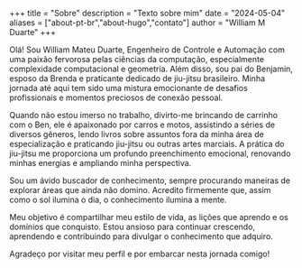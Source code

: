 +++
title = "Sobre"
description = "Texto sobre mim"
date = "2024-05-04"
aliases = ["about-pt-br","about-hugo","contato"]
author = "William M Duarte"
+++

Olá! Sou William Mateu Duarte, Engenheiro de Controle e Automação com uma paixão fervorosa pelas ciências da computação, especialmente complexidade computacional e geometria. Além disso, sou pai do Benjamin, esposo da Brenda e praticante dedicado de jiu-jitsu brasileiro. Minha jornada até aqui tem sido uma mistura emocionante de desafios profissionais e momentos preciosos de conexão pessoal.

Quando não estou imerso no trabalho, divirto-me brincando de carrinho com o Ben, ele é apaixonado por carros e motos, assistindo a séries de diversos gêneros, lendo livros sobre assuntos fora da minha área de especialização e praticando jiu-jitsu ou outras artes marciais. A prática do jiu-jitsu me proporciona um profundo preenchimento emocional, renovando minhas energias e ampliando minha perspectiva.

Sou um ávido buscador de conhecimento, sempre procurando maneiras de explorar áreas que ainda não domino. Acredito firmemente que, assim como o sol ilumina o dia, o conhecimento ilumina a mente.

Meu objetivo é compartilhar meu estilo de vida, as lições que aprendo e os domínios que conquisto. Estou ansioso para continuar crescendo, aprendendo e contribuindo para divulgar o conhecimento que adquiro.

Agradeço por visitar meu perfil e por embarcar nesta jornada comigo!
